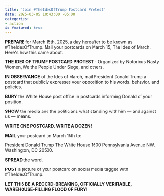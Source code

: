 ```yaml
---
title: 'Join #TheIdesOfTrump Postcard Protest'
date: 2025-03-05 10:43:00 -05:00
categories:
- action
is featured: true
---
```


**PREPARE** for March 15th, 2025, a day hereafter to be known as #TheIdesOfTrump. Mail your postcards on March 15, The Ides of March. Here's how this came about.

**THE IDES OF TRUMP POSTCARD PROTEST** - Organized by Notorious Nasty Women, We the People Under Siege, and others.

**IN OBSERVANCE** of the Ides of March, mail President Donald Trump a postcard that publicly expresses your opposition to his words, behavior, and policies. 

**BURY** the White House post office in postcards informing Donald of your position.

**SHOW** the media and the politicians what standing with him — and against us — means. 

**WRITE ONE POSTCARD. WRITE A DOZEN!**

**MAIL** your postcard on March 15th to:

President Donald Trump
The White House
1600 Pennsylvania Avenue NW, 
Washington, DC 20500.

**SPREAD** the word.

**POST** a picture of your postcard on social media tagged with #TheIdesOfTrump.

**LET THIS BE A RECORD-BREAKING, OFFICIALLY VERIFIABLE, WAREHOUSE-FILLING FLOOD OF FURY!**

 